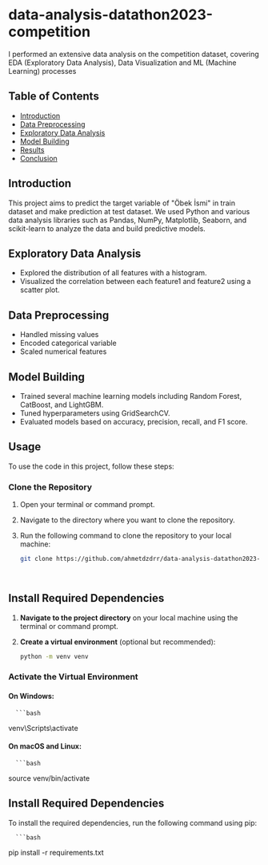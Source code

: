 # data-analysis-datathon2023-competition
I performed an extensive data analysis on the competition dataset, covering EDA (Exploratory Data Analysis), Data Visualization and ML (Machine Learning) processes

## Table of Contents
- [Introduction](#introduction)
- [Data Preprocessing](#data-preprocessing)
- [Exploratory Data Analysis](#exploratory-data-analysis)
- [Model Building](#model-building)
- [Results](#results)
- [Conclusion](#conclusion)


## Introduction
This project aims to predict the target variable of "Öbek İsmi" in train dataset and make prediction at test dataset. We used Python and various data analysis libraries such as Pandas, NumPy, Matplotlib, Seaborn, and scikit-learn to analyze the data and build predictive models.


## Exploratory Data Analysis
- Explored the distribution of all features with a histogram.
- Visualized the correlation between each feature1 and feature2 using a scatter plot.


## Data Preprocessing
- Handled missing values
- Encoded categorical variable
- Scaled numerical features

## Model Building
- Trained several machine learning models including Random Forest, CatBoost, and LightGBM.
- Tuned hyperparameters using GridSearchCV.
- Evaluated models based on accuracy, precision, recall, and F1 score.


## Usage
To use the code in this project, follow these steps:

### Clone the Repository

1. Open your terminal or command prompt.

2. Navigate to the directory where you want to clone the repository.

3. Run the following command to clone the repository to your local machine:

   ```bash
   git clone https://github.com/ahmetdzdrr/data-analysis-datathon2023-competition.git

  
## Install Required Dependencies

1. **Navigate to the project directory** on your local machine using the terminal or command prompt.

2. **Create a virtual environment** (optional but recommended):

   ```bash
   python -m venv venv


### Activate the Virtual Environment

#### On Windows:

      ```bash
venv\Scripts\activate

#### On macOS and Linux:
      ```bash
source venv/bin/activate

## Install Required Dependencies
To install the required dependencies, run the following command using pip:

      ```bash
pip install -r requirements.txt
